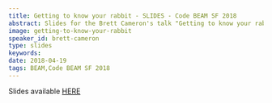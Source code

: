 ```yaml
---
title: Getting to know your rabbit - SLIDES - Code BEAM SF 2018
abstract: Slides for the Brett Cameron's talk "Getting to know your rabbit" - Code BEAM SF 2018
image: getting-to-know-your-rabbit
speaker_id: brett-cameron
type: slides
keywords: 
date: 2018-04-19
tags: BEAM,Code BEAM SF 2018
---
```

Slides available <a href="http://s3.amazonaws.com/erlang-conferences-production/media/files/000/000/883/original/Brett_Cameron_-_Getting_to_know_your_rabbit.pdf?1524157740" target="_blank">HERE</a>

